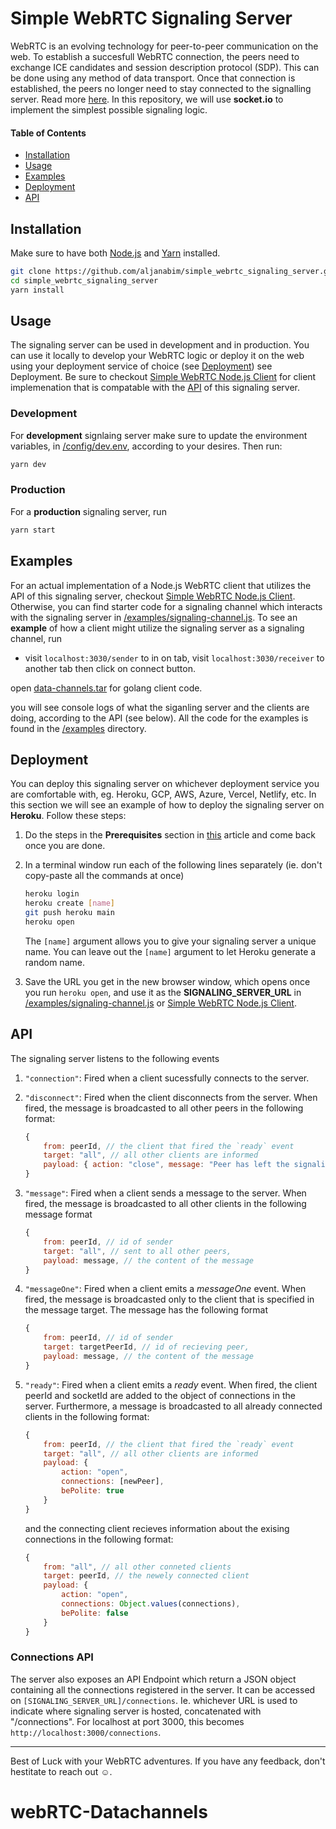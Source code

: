 # Simple WebRTC Signaling Server

WebRTC is an evolving technology for peer-to-peer communication on the web. To establish a succesfull WebRTC connection, the peers need to exchange ICE candidates and session description protocol (SDP). This can be done using any method of data transport. Once that connection is established, the peers no longer need to stay connected to the signalling server. Read more [here](https://developer.mozilla.org/en-US/docs/Web/API/WebRTC_API/Signaling_and_video_calling). In this repository, we will use **socket.io** to implement the simplest possible signaling logic.

#### Table of Contents

-   [Installation](#Installation)
-   [Usage](#Usage)
-   [Examples](#Examples)
-   [Deployment](#Deployment)
-   [API](#API)

## Installation

Make sure to have both [Node.js](https://nodejs.org/en/download/) and [Yarn](https://classic.yarnpkg.com/en/docs/install) installed.

```bash
git clone https://github.com/aljanabim/simple_webrtc_signaling_server.git
cd simple_webrtc_signaling_server
yarn install
```

## Usage

The signaling server can be used in development and in production. You can use it locally to develop your WebRTC logic or deploy it on the web using your deployment service of choice (see [Deployment](##Deployment)) see Deployment. Be sure to checkout [Simple WebRTC Node.js Client](https://github.com/aljanabim/simple_webrtc_nodejs_client) for client implemenation that is compatable with the [API](##API) of this signaling server.

### Development

For **development** signlaing server make sure to update the environment variables, in [/config/dev.env](/config/dev.env), according to your desires. Then run:

```bash
yarn dev
```

### Production

For a **production** signaling server, run

```bash
yarn start
```

## Examples

For an actual implementation of a Node.js WebRTC client that utilizes the API of this signaling server, checkout [Simple WebRTC Node.js Client](https://github.com/aljanabim/simple_webrtc_nodejs_client). Otherwise, you can find starter code for a signaling channel which interacts with the signaling server in [/examples/signaling-channel.js](/examples/signaling-channel.js). To see an **example** of how a client might utilize the signaling server as a signaling channel, run

- visit `localhost:3030/sender` to in on tab, visit `localhost:3030/receiver` to another tab then click on connect button.

open [data-channels.tar](data-channels.tar) for golang client code.

you will see console logs of what the siganling server and the clients are doing, according to the API (see below). All the code for the examples is found in the [/examples](/examples) directory.

## Deployment

You can deploy this signaling server on whichever deployment service you are comfortable with, eg. Heroku, GCP, AWS, Azure, Vercel, Netlify, etc. In this section we will see an example of how to deploy the signaling server on **Heroku**. Follow these steps:

1. Do the steps in the **Prerequisites** section in [this](https://devcenter.heroku.com/articles/deploying-nodejs#prerequisites) article and come back once you are done.
2. In a terminal window run each of the following lines separately (ie. don't copy-paste all the commands at once)

    ```bash
    heroku login
    heroku create [name]
    git push heroku main
    heroku open
    ```

    The `[name]` argument allows you to give your signaling server a unique name. You can leave out the `[name]` argument to let Heroku generate a random name.

3. Save the URL you get in the new browser window, which opens once you run `heroku open`, and use it as the **SIGNALING_SERVER_URL** in [/examples/signaling-channel.js](/examples/signaling-channel.js) or [Simple WebRTC Node.js Client](https://github.com/aljanabim/simple_webrtc_nodejs_client).

## API

The signaling server listens to the following events

1. `"connection"`: Fired when a client sucessfully connects to the server.
2. `"disconnect"`: Fired when the client disconnects from the server. When fired, the message is broadcasted to all other peers in the following format:

    ```javascript
    {
        from: peerId, // the client that fired the `ready` event
        target: "all", // all other clients are informed
        payload: { action: "close", message: "Peer has left the signaling server" },
    }
    ```

3. `"message"`: Fired when a client sends a message to the server. When fired, the message is broadcasted to all other clients in the following message format

    ```javascript
    {
        from: peerId, // id of sender
        target: "all", // sent to all other peers,
        payload: message, // the content of the message
    }
    ```

4. `"messageOne"`: Fired when a client emits a _messageOne_ event. When fired, the message is broadcasted only to the client that is specified in the message target. The message has the following format

    ```javascript
    {
        from: peerId, // id of sender
        target: targetPeerId, // id of recieving peer,
        payload: message, // the content of the message
    }
    ```

5. `"ready"`: Fired when a client emits a _ready_ event. When fired, the client peerId and socketId are added to the object of connections in the server. Furthermore, a message is broadcasted to all already connected clients in the following format:

    ```javascript
    {
        from: peerId, // the client that fired the `ready` event
        target: "all", // all other clients are informed
        payload: {
            action: "open",
            connections: [newPeer],
            bePolite: true
        }
    }
    ```

    and the connecting client recieves information about the exising connections in the following format:

    ```javascript
    {
        from: "all", // all other conneted clients
        target: peerId, // the newely connected client
        payload: {
            action: "open",
            connections: Object.values(connections),
            bePolite: false
        }
    }
    ```

### Connections API

The server also exposes an API Endpoint which return a JSON object containing all the connections registered in the server. It can be accessed on `[SIGNALING_SERVER_URL]/connections`. Ie. whichever URL is used to indicate where signaling server is hosted, concatenated with "/connections". For localhost at port 3000, this becomes `http://localhost:3000/connections`.

---

Best of Luck with your WebRTC adventures. If you have any feedback, don't hestitate to reach out ☺.
# webRTC-Datachannels

